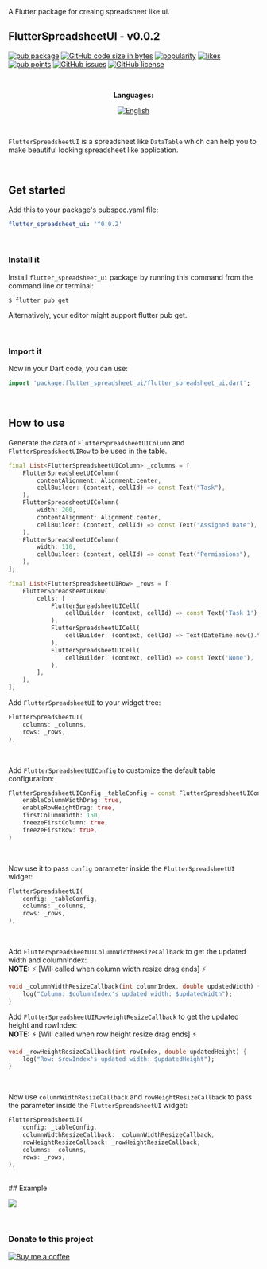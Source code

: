 A Flutter package for creaing spreadsheet like ui.

## FlutterSpreadsheetUI - v0.0.2

[![pub package](https://img.shields.io/pub/v/flutter_spreadsheet_ui.svg?label=flutter_spreadsheet_ui&color=blue)](https://pub.dev/packages/flutter_spreadsheet_ui)
[![GitHub code size in bytes](https://img.shields.io/github/languages/code-size/gairick-saha/flutter_spreadsheet_ui.svg)](https://github.com/gairick-saha/flutter_spreadsheet_ui)
[![popularity](https://img.shields.io/pub/popularity/flutter_spreadsheet_ui?logo=dart)](https://pub.dev/packages/flutter_spreadsheet_ui/score)
[![likes](https://img.shields.io/pub/likes/flutter_spreadsheet_ui?logo=dart)](https://pub.dev/packages/flutter_spreadsheet_ui/score)
[![pub points](https://img.shields.io/pub/points/flutter_spreadsheet_ui?logo=dart)](https://pub.dev/packages/flutter_spreadsheet_ui/score)
[![GitHub issues](https://img.shields.io/github/issues/gairick-saha/flutter_spreadsheet_ui.svg)](https://github.com/gairick-saha/flutter_spreadsheet_ui/issues)
[![GitHub license](https://img.shields.io/github/license/gairick-saha/flutter_spreadsheet_ui.svg)](https://github.com/gairick-saha/flutter_spreadsheet_ui/blob/master/LICENSE)

<br>
<div align="center">

**Languages:**

[![English](https://img.shields.io/badge/Language-English-blue?style=for-the-badge)](README.md)

</div>
<br>

`FlutterSpreadsheetUI` is a spreadsheet like `DataTable` which can help you to make beautiful looking spreadsheet like application.

<br>

## Get started

Add this to your package's pubspec.yaml file:

```yaml
flutter_spreadsheet_ui: '^0.0.2'
```

<br>

### **Install it**

Install `flutter_spreadsheet_ui` package by running this command from the command line or terminal:

```
$ flutter pub get
```

Alternatively, your editor might support flutter pub get.

<br>

### **Import it**

Now in your Dart code, you can use:

```dart
import 'package:flutter_spreadsheet_ui/flutter_spreadsheet_ui.dart';
```

<br>

## How to use

Generate the data of `FlutterSpreadsheetUIColumn` and `FlutterSpreadsheetUIRow` to be used in the table.

```dart
final List<FlutterSpreadsheetUIColumn> _columns = [
    FlutterSpreadsheetUIColumn(
        contentAlignment: Alignment.center,
        cellBuilder: (context, cellId) => const Text("Task"),
    ),
    FlutterSpreadsheetUIColumn(
        width: 200,
        contentAlignment: Alignment.center,
        cellBuilder: (context, cellId) => const Text("Assigned Date"),
    ),
    FlutterSpreadsheetUIColumn(
        width: 110,
        cellBuilder: (context, cellId) => const Text("Permissions"),
    ),
];

final List<FlutterSpreadsheetUIRow> _rows = [
    FlutterSpreadsheetUIRow(
        cells: [
            FlutterSpreadsheetUICell(
                cellBuilder: (context, cellId) => const Text('Task 1'),
            ),
            FlutterSpreadsheetUICell(
                cellBuilder: (context, cellId) => Text(DateTime.now().toString()),
            ),
            FlutterSpreadsheetUICell(
                cellBuilder: (context, cellId) => const Text('None'),
            ),
        ],
    ),
];

```

Add `FlutterSpreadsheetUI` to your widget tree:

```dart
FlutterSpreadsheetUI(
    columns: _columns,
    rows: _rows,
),
```

<br>

Add `FlutterSpreadsheetUIConfig` to customize the default table configuration:

```dart
FlutterSpreadsheetUIConfig _tableConfig = const FlutterSpreadsheetUIConfig(
    enableColumnWidthDrag: true,
    enableRowHeightDrag: true,
    firstColumnWidth: 150,
    freezeFirstColumn: true,
    freezeFirstRow: true,
)
```

<br>

Now use it to pass `config` parameter inside the `FlutterSpreadsheetUI` widget:

```dart
FlutterSpreadsheetUI(
    config: _tableConfig,
    columns: _columns,
    rows: _rows,
),
```

<br>

Add `FlutterSpreadsheetUIColumnWidthResizeCallback` to get the updated width and columnIndex:
<br>
**NOTE:** :zap: [Will called when column width resize drag ends] :zap:

```dart
void _columnWidthResizeCallback(int columnIndex, double updatedWidth) {
    log("Column: $columnIndex's updated width: $updatedWidth");
}
```

Add `FlutterSpreadsheetUIRowHeightResizeCallback` to get the updated height and rowIndex:
<br>
**NOTE:** :zap: [Will called when row height resize drag ends] :zap:

```dart
void _rowHeightResizeCallback(int rowIndex, double updatedHeight) {
    log("Row: $rowIndex's updated width: $updatedHeight");
}
```

<br>

Now use `columnWidthResizeCallback` and `rowHeightResizeCallback` to pass the parameter inside the `FlutterSpreadsheetUI` widget:

```dart
FlutterSpreadsheetUI(
    config: _tableConfig,
    columnWidthResizeCallback: _columnWidthResizeCallback,
    rowHeightResizeCallback: _rowHeightResizeCallback,
    columns: _columns,
    rows: _rows,
),
```

<br>
## Example

![](./demo/example.gif)

<br>

### Donate to this project

[![Buy me a coffee](https://www.buymeacoffee.com/assets/img/custom_images/white_img.png)](https://www.buymeacoffee.com/gairicksaha)

<br>
